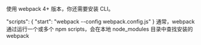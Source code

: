使用 webpack 4+ 版本，你还需要安装 CLI。

"scripts": {
    "start": "webpack --config webpack.config.js"
}
通常，webpack 通过运行一个或多个 npm scripts，会在本地 node_modules 目录中查找安装的 webpack
